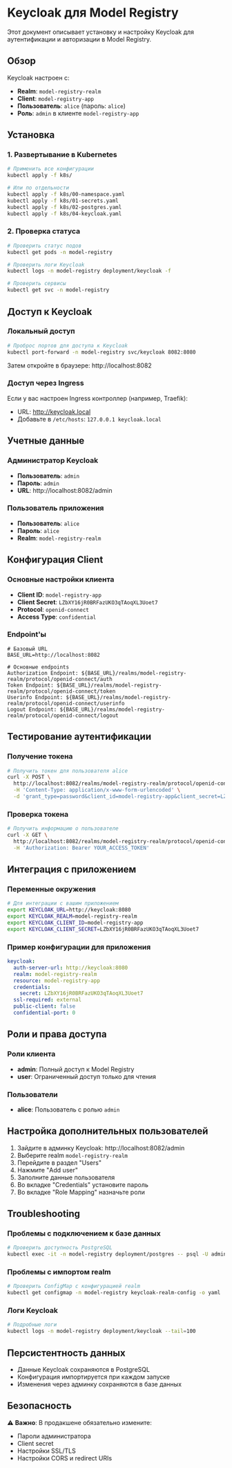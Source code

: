 # Keycloak для Model Registry

Этот документ описывает установку и настройку Keycloak для аутентификации и авторизации в Model Registry.

## Обзор

Keycloak настроен с:
- **Realm**: `model-registry-realm`
- **Client**: `model-registry-app`
- **Пользователь**: `alice` (пароль: `alice`)
- **Роль**: `admin` в клиенте `model-registry-app`

## Установка

### 1. Развертывание в Kubernetes

```bash
# Применить все конфигурации
kubectl apply -f k8s/

# Или по отдельности
kubectl apply -f k8s/00-namespace.yaml
kubectl apply -f k8s/01-secrets.yaml
kubectl apply -f k8s/02-postgres.yaml
kubectl apply -f k8s/04-keycloak.yaml
```

### 2. Проверка статуса

```bash
# Проверить статус подов
kubectl get pods -n model-registry

# Проверить логи Keycloak
kubectl logs -n model-registry deployment/keycloak -f

# Проверить сервисы
kubectl get svc -n model-registry
```

## Доступ к Keycloak

### Локальный доступ

```bash
# Проброс портов для доступа к Keycloak
kubectl port-forward -n model-registry svc/keycloak 8082:8080
```

Затем откройте в браузере: http://localhost:8082

### Доступ через Ingress

Если у вас настроен Ingress контроллер (например, Traefik):
- URL: http://keycloak.local
- Добавьте в `/etc/hosts`: `127.0.0.1 keycloak.local`

## Учетные данные

### Администратор Keycloak
- **Пользователь**: `admin`
- **Пароль**: `admin`
- **URL**: http://localhost:8082/admin

### Пользователь приложения
- **Пользователь**: `alice`
- **Пароль**: `alice`
- **Realm**: `model-registry-realm`

## Конфигурация Client

### Основные настройки клиента
- **Client ID**: `model-registry-app`
- **Client Secret**: `LZbXY16jR0BRFazUKO3qTAoqXL3Uoet7`
- **Protocol**: `openid-connect`
- **Access Type**: `confidential`

### Endpoint'ы

```
# Базовый URL
BASE_URL=http://localhost:8082

# Основные endpoints
Authorization Endpoint: ${BASE_URL}/realms/model-registry-realm/protocol/openid-connect/auth
Token Endpoint: ${BASE_URL}/realms/model-registry-realm/protocol/openid-connect/token
Userinfo Endpoint: ${BASE_URL}/realms/model-registry-realm/protocol/openid-connect/userinfo
Logout Endpoint: ${BASE_URL}/realms/model-registry-realm/protocol/openid-connect/logout
```

## Тестирование аутентификации

### Получение токена

```bash
# Получить токен для пользователя alice
curl -X POST \
  http://localhost:8082/realms/model-registry-realm/protocol/openid-connect/token \
  -H 'Content-Type: application/x-www-form-urlencoded' \
  -d 'grant_type=password&client_id=model-registry-app&client_secret=LZbXY16jR0BRFazUKO3qTAoqXL3Uoet7&username=alice&password=alice'
```

### Проверка токена

```bash
# Получить информацию о пользователе
curl -X GET \
  http://localhost:8082/realms/model-registry-realm/protocol/openid-connect/userinfo \
  -H 'Authorization: Bearer YOUR_ACCESS_TOKEN'
```

## Интеграция с приложением

### Переменные окружения

```bash
# Для интеграции с вашим приложением
export KEYCLOAK_URL=http://keycloak:8080
export KEYCLOAK_REALM=model-registry-realm
export KEYCLOAK_CLIENT_ID=model-registry-app
export KEYCLOAK_CLIENT_SECRET=LZbXY16jR0BRFazUKO3qTAoqXL3Uoet7
```

### Пример конфигурации для приложения

```yaml
keycloak:
  auth-server-url: http://keycloak:8080
  realm: model-registry-realm
  resource: model-registry-app
  credentials:
    secret: LZbXY16jR0BRFazUKO3qTAoqXL3Uoet7
  ssl-required: external
  public-client: false
  confidential-port: 0
```

## Роли и права доступа

### Роли клиента
- **admin**: Полный доступ к Model Registry
- **user**: Ограниченный доступ только для чтения

### Пользователи
- **alice**: Пользователь с ролью `admin`

## Настройка дополнительных пользователей

1. Зайдите в админку Keycloak: http://localhost:8082/admin
2. Выберите realm `model-registry-realm`
3. Перейдите в раздел "Users"
4. Нажмите "Add user"
5. Заполните данные пользователя
6. Во вкладке "Credentials" установите пароль
7. Во вкладке "Role Mapping" назначьте роли

## Troubleshooting

### Проблемы с подключением к базе данных
```bash
# Проверить доступность PostgreSQL
kubectl exec -it -n model-registry deployment/postgres -- psql -U admin -d keycloak_db -c "\l"
```

### Проблемы с импортом realm
```bash
# Проверить ConfigMap с конфигурацией realm
kubectl get configmap -n model-registry keycloak-realm-config -o yaml
```

### Логи Keycloak
```bash
# Подробные логи
kubectl logs -n model-registry deployment/keycloak --tail=100
```

## Персистентность данных

- Данные Keycloak сохраняются в PostgreSQL
- Конфигурация импортируется при каждом запуске
- Изменения через админку сохраняются в базе данных

## Безопасность

⚠️ **Важно**: В продакшене обязательно измените:
- Пароли администратора
- Client secret
- Настройки SSL/TLS
- Настройки CORS и redirect URIs 